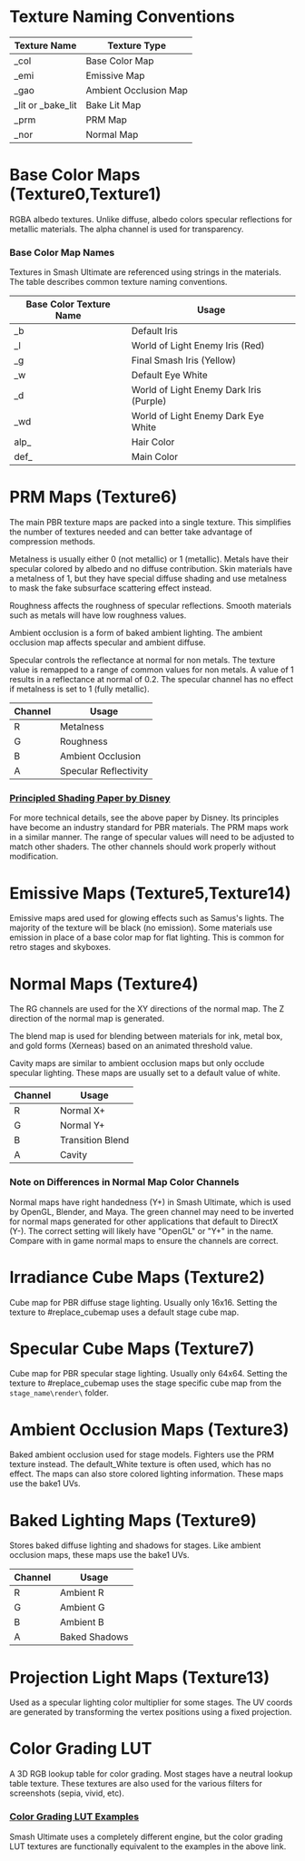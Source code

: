 # Texture Naming Conventions
| Texture Name | Texture Type |
| --- | --- |
| _col | Base Color Map |
| _emi | Emissive Map |
| _gao | Ambient Occlusion Map |
| _lit or _bake_lit | Bake Lit Map |
| _prm | PRM Map |
| _nor | Normal Map |

# Base Color Maps (Texture0,Texture1)
RGBA albedo textures. Unlike diffuse, albedo colors specular reflections for metallic materials.
The alpha channel is used for transparency.

### Base Color Map Names
Textures in Smash Ultimate are referenced using strings in the materials. The table describes common
texture naming conventions.

| Base Color Texture Name | Usage |
| --- | --- |
| _b | Default Iris |
| _l | World of Light Enemy Iris (Red) |
| _g | Final Smash Iris (Yellow) |
| _w | Default Eye White |
| _d | World of Light Enemy Dark Iris (Purple) |
| _wd | World of Light Enemy Dark Eye White |
| alp_ | Hair Color |
| def_ | Main Color |

# PRM Maps (Texture6)
The main PBR texture maps are packed into a single texture. This simplifies the number of textures
needed and can better take advantage of compression methods.

Metalness is usually either 0 (not metallic) or 1 (metallic). Metals have their specular colored by albedo and no diffuse contribution. 
Skin materials have a metalness of 1, but they have special diffuse shading and use metalness to mask the fake subsurface scattering effect instead.

Roughness affects the roughness of specular reflections. Smooth materials such as metals will have low roughness values.

Ambient occlusion is a form of baked ambient lighting. The ambient occlusion map affects specular and ambient diffuse.

Specular controls the reflectance at normal for non metals. The texture value is remapped to a range
of common values for non metals. A value of 1 results in a reflectance at normal of 0.2. The specular channel has no effect if metalness is set to 1 (fully metallic).

| Channel | Usage |
| --- | --- |
| R | Metalness  |
| G | Roughness   |
| B | Ambient Occlusion |
| A | Specular Reflectivity |


### [Principled Shading Paper by Disney](https://disney-animation.s3.amazonaws.com/library/s2012_pbs_disney_brdf_notes_v2.pdf)
For more technical details, see the above paper by Disney. Its principles have become an industry standard for PBR materials. 
The PRM maps work in a similar manner. The range of specular values will need to be adjusted to match other shaders. 
The other channels should work properly without modification.

# Emissive Maps (Texture5,Texture14)
Emissive maps ared used for glowing effects such as Samus's lights. The majority of the texture will
be black (no emission). Some materials use emission in place of a base color map for flat lighting.
This is common for retro stages and skyboxes.

# Normal Maps (Texture4)
The RG channels are used for the XY directions of the normal map. The Z direction of the normal map
is generated. 

The blend map is used for blending between materials for ink, metal box, and gold forms
(Xerneas) based on an animated threshold value. 

Cavity maps are similar to ambient occlusion maps but only occlude specular lighting. These maps are usually set to a default value of white.

| Channel | Usage |
| --- | --- |
| R | Normal X+  |
| G | Normal Y+  |
| B | Transition Blend |
| A | Cavity |

### Note on Differences in Normal Map Color Channels
Normal maps have right handedness (Y+) in Smash Ultimate, which is used by OpenGL, Blender, and Maya. The green channel may need to be inverted for normal maps generated for other applications that default to DirectX (Y-). The correct setting will likely have "OpenGL" or "Y+" in the name. Compare with in game normal maps to ensure the channels are correct.

# Irradiance Cube Maps (Texture2)
Cube map for PBR diffuse stage lighting. Usually only 16x16. Setting the texture to #replace_cubemap
uses a default stage cube map.

# Specular Cube Maps (Texture7)
Cube map for PBR specular stage lighting. Usually only 64x64. Setting the texture to #replace_cubemap
uses the stage specific cube map from the `stage_name\render\` folder.

# Ambient Occlusion Maps (Texture3)
Baked ambient occlusion used for stage models. Fighters use the PRM texture instead. The default_White texture is often used, which has no
effect. The maps can also store colored lighting information. These maps use the bake1 UVs.

# Baked Lighting Maps (Texture9)
Stores baked diffuse lighting and shadows for stages. Like ambient occlusion maps, these maps use the bake1 UVs. 

| Channel | Usage |
| --- | --- |
| R | Ambient R  |
| G | Ambient G  |
| B | Ambient B |
| A | Baked Shadows |

# Projection Light Maps (Texture13)
Used as a specular lighting color multiplier for some stages. The UV coords are generated by transforming the vertex positions using a fixed projection. 

# Color Grading LUT
A 3D RGB lookup table for color grading. Most stages have a neutral lookup table texture. These
textures are also used for the various filters for screenshots (sepia, vivid, etc).

### [Color Grading LUT Examples](https://docs.unrealengine.com/en-us/Engine/Rendering/PostProcessEffects/UsingLUTs)
Smash Ultimate uses a completely different engine, but the color grading LUT textures are
functionally equivalent to the examples in the above link.  
